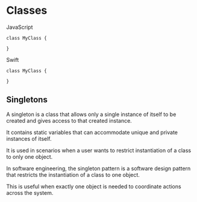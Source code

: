 # Classes

JavaScript
```
class MyClass {

}
```


Swift
```
class MyClass {

}
```


## Singletons
A singleton is a class that allows only a single instance of itself to be
created and gives access to that created instance.

It contains static variables that can accommodate unique and private instances
of itself.

It is used in scenarios when a user wants to restrict instantiation of a class
to only one object.

In software engineering, the singleton pattern is a software design pattern that
restricts the instantiation of a class to one object.

This is useful when exactly one object is needed to coordinate actions across
the system.
